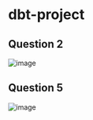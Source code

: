 # dbt-project

## Question 2

![image](https://user-images.githubusercontent.com/60512214/221327140-6c073642-15cd-46c0-a124-539a36151a65.png)

## Question 5

![image](https://user-images.githubusercontent.com/60512214/221327177-9b95f334-b310-4de1-b997-ffb86acec033.png)
